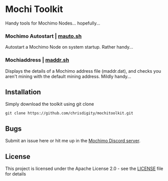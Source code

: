 # Mochi Toolkit

Handy tools for Mochimo Nodes... hopefully...

### Mochimo Autostart | [mauto.sh](mauto.sh)

Autostart a Mochimo Node on system startup. Rather handy...

### Mochiaddress | [maddr.sh](maddr.sh)

Displays the details of a Mochimo address file (maddr.dat), and checks you aren't mining with the default mining address. Mildly handy...

## Installation

Simply download the toolkit using git clone

```shell
git clone https://github.com/chrisdigity/mochitoolkit.git
```

## Bugs

Submit an issue here or hit me up in the [Mochimo Discord server](https://discord.gg/G8YVFMt).

## License

This project is licensed under the Apache License 2.0 - see the [LICENSE](LICENSE) file for details
